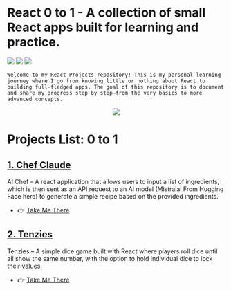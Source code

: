 # React 0 to 1 - A collection of small React apps built for learning and practice.
![](https://img.shields.io/github/repo-size/JayminGohil/react-0to1)
![](https://img.shields.io/github/forks/JayminGohil/react-0to1)
![](https://img.shields.io/github/stars/JayminGohil/react-0to1)

    Welcome to my React Projects repository! This is my personal learning journey where I go from knowing little or nothing about React to building full-fledged apps. The goal of this repository is to document and share my progress step by step—from the very basics to more advanced concepts.

<center>
<img src="https://assets.stickpng.com/images/62a74dfe223343fbc2207d02.png">
</center>

# Projects List: 0 to 1

## [1. Chef Claude](./chef_claude/)
AI Chef – A react application that allows users to input a list of ingredients, which is then sent as an API request to an AI model (Mistralai From Hugging Face here) to generate a simple recipe based on the provided ingredients.

- 👉 [Take Me There](./chef_claude/)

## [2. Tenzies](./tenzies/)
Tenzies – A simple dice game built with React where players roll dice     until all show the same number, with the option to hold individual dice to lock their values.

- 👉 [Take Me There](./tenzies/)